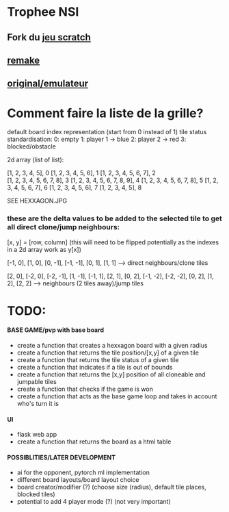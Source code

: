 # Trophee NSI
## Fork du [jeu scratch](https://scratch.mit.edu/projects/318837312/)
## [remake](hexxagon.com)
## [original/emulateur](https://www.retrogames.cz/play_710-DOS.php?language=EN)


# Comment faire la liste de la grille?

default board index representation (start from 0 instead of 1)
tile status standardisation:
0: empty
1: player 1 -> blue
2: player 2 -> red
3: blocked/obstacle

2d array (list of list):

[1, 2, 3, 4, 5], 0
[1, 2, 3, 4, 5, 6],             1
[1, 2, 3, 4, 5, 6, 7],          2	
[1, 2, 3, 4, 5, 6, 7, 8],       3
[1, 2, 3, 4, 5, 6, 7, 8, 9],    4
[1, 2, 3, 4, 5, 6, 7, 8],       5
[1, 2, 3, 4, 5, 6, 7],          6
[1, 2, 3, 4, 5, 6],             7
[1, 2, 3, 4, 5],                8

SEE HEXXAGON.JPG

### these are the delta values to be added to the selected tile to get all direct clone/jump neighbours:

[x, y] = [row, column] (this will need to be flipped potentially as the indexes in a 2d array work as y[x])

[-1, 0], [1, 0], [0, -1], [-1, -1], [0, 1], [1, 1] --> direct neighbours/clone tiles

[2, 0], [-2, 0], [-2, -1], [1, -1], [-1, 1], [2, 1], [0, 2], [-1, -2], [-2, -2], [0, 2], [1, 2], [2, 2] --> neighbours (2 tiles away)/jump tiles




# TODO:

#### BASE GAME/pvp with base board
- create a function that creates a hexxagon board with a given radius
- create a function that returns the tile position/[x,y] of a given tile
- create a function that returns the tile status of a given tile
- create a function that indicates if a tile is out of bounds
- create a function that returns the [x,y] position of all cloneable and jumpable tiles
- create a function that checks if the game is won
- create a function that acts as the base game loop and takes in account who's turn it is

#### UI
- flask web app
- create a function that returns the board as a html table


#### POSSIBLITIES/LATER DEVELOPMENT
- ai for the opponent, pytorch ml implementation
- different board layouts/board layout choice
- board creator/modifier (?) (choose size (radius), default tile places, blocked tiles)
- potential to add 4 player mode (?) (not very important)